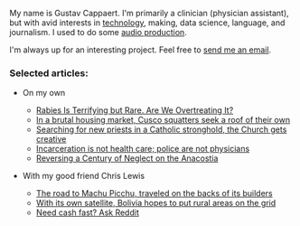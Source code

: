 My name is Gustav Cappaert. I'm primarily a clinician (physician assistant), but with avid interests in [technology](https://github.com/gcappaert), making, data science, language, and journalism. I used to do some [audio production](https://soundcloud.com/gustav-cappaert/sets/radio-kausay-wasi-materials?utm_source=clipboard&utm_medium=text&utm_campaign=social_sharing). 

I'm always up for an interesting project. Feel free to [send me an email](mailto:gcappaert@gmail.com).

### Selected articles:

* On my own
    * [Rabies Is Terrifying but Rare. Are We Overtreating It?](https://undark.org/2021/02/18/overtreating-rabies/)
    * [In a brutal housing market, Cusco squatters seek a roof of their own](https://web.archive.org/web/20150314174109/http://latincorrespondent.com/peru/brutal-housing-market-cusco-squatters-seek-roof/)
    * [Searching for new priests in a Catholic stronghold, the Church gets creative](https://web.archive.org/web/20150919063816/http://latincorrespondent.com/peru/searching-new-priests-catholic-stronghold-church-gets-creative/)
    * [Incarceration is not health care; police are not physicians](https://www.streetroots.org/news/2012/11/23/incarceration-not-health-care-police-are-not-physicians)
    * [Reversing a Century of Neglect on the Anacostia](https://awolau.org/718/uncategorized/reversing-a-century-of-neglect-on-the-anacostia/)
    
* With my good friend Chris Lewis
    * [The road to Machu Picchu, traveled on the backs of its builders](https://seattleglobalist.com/2014/04/07/road-to-machu-picchu-travel/22486)
    * [With its own satellite, Bolivia hopes to put rural areas on the grid](https://www.ipsnews.net/2014/06/with-its-own-satellite-bolivia-hopes-to-put-rural-areas-on-the-grid/)
    * [Need cash fast? Ask Reddit](https://www.theatlantic.com/business/archive/2016/05/reddit-borrow-peer-loan/481698/)


